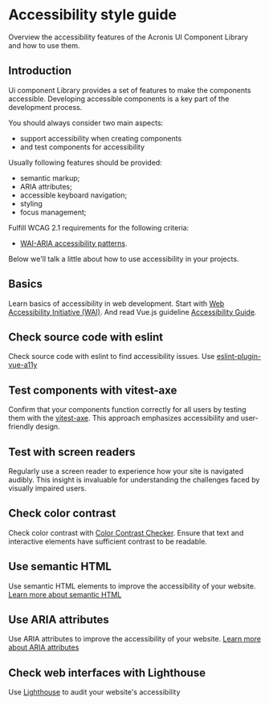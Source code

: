 # Accessibility style guide

Overview the accessibility features of the Acronis UI Component Library and how to use them.

## Introduction

Ui component Library provides a set of features to make the components accessible.
Developing accessible components is a key part of the development process.

You should always consider two main aspects:

- support accessibility when creating components
- and test components for accessibility

Usually following features should be provided:

- semantic markup;
- ARIA attributes;
- accessible keyboard navigation;
- styling
- focus management;

Fulfill WCAG 2.1 requirements for the following criteria:

- [WAI-ARIA accessibility patterns](https://www.w3.org/WAI/ARIA/apg/example-index/).

Below we'll talk a little about how to use accessibility in your projects.

## Basics

Learn basics of accessibility in web development.
Start with [Web Accessibility Initiative (WAI)](https://www.w3.org/WAI/standards-guidelines/).
And read Vue.js guideline [Accessibility Guide](https://v3.vuejs.org/guide/accessibility.html).

## Check source code with eslint

Check source code with eslint to find accessibility issues.
Use [eslint-plugin-vue-a11y](https://github.com/vue-a11y/eslint-plugin-vuejs-accessibility)

## Test components with vitest-axe

Confirm that your components function correctly for all users by testing them
with the [vitest-axe](https://github.com/chaance/vitest-axe).
This approach emphasizes accessibility and user-friendly design.

## Test with screen readers

Regularly use a screen reader to experience how your site is navigated audibly.
This insight is invaluable for understanding the challenges faced by visually impaired users.

## Check color contrast

Check color contrast with [Color Contrast Checker](https://webaim.org/resources/contrastchecker/).
Ensure that text and interactive elements have sufficient contrast to be readable.

## Use semantic HTML

Use semantic HTML elements to improve the accessibility of your website.
[Learn more about semantic HTML](https://developer.mozilla.org/en-US/docs/Glossary/Semantics)

## Use ARIA attributes

Use ARIA attributes to improve the accessibility of your website.
[Learn more about ARIA attributes](https://developer.mozilla.org/en-US/docs/Web/Accessibility/ARIA)

## Check web interfaces with Lighthouse

Use [Lighthouse](https://developers.google.com/web/tools/lighthouse) to audit your website's accessibility
